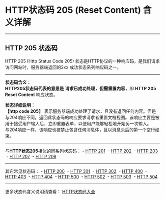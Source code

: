 # HTTP状态码 205 (Reset Content) 含义详解

---

## HTTP 205 状态码

HTTP 205 (Http Status Code 205) 状态是HTTP协议的一种响应码，是我们请求访问网站时，服务器端返回的2xx 成功状态系列响应码之一。

---

**状态码含义：**  
**HTTP205状态码代表的意思是** **请求已成功处理，但需重置内容**，即 **HTTP 205 Reset Content** 响应状态。

**状态详细说明：**  
**【http code 205】** 表示服务器端成功处理了请求，且没有返回任何内容。但是与204响应不同，返回此状态码的响应要求请求者重置文档视图。该响应主要是被用于接受用户输入后，立即重置表单，以便用户能够轻松地开始另一次输入。  
与204响应一样，该响应也被禁止包含任何消息体，且以消息头后的第一个空行结束。

  

---

与**HTTP状态205**相似的同系列状态码： - [HTTP 201](https://seo.juziseo.com/doc/http_code/201 "HTTP 201详细说明")
 - [HTTP 202](https://seo.juziseo.com/doc/http_code/202 "HTTP 202详细说明")
 - [HTTP 203](https://seo.juziseo.com/doc/http_code/203 "HTTP 203详细说明")
 - [HTTP 207](https://seo.juziseo.com/doc/http_code/207 "HTTP 207详细说明")
 - [HTTP 206](https://seo.juziseo.com/doc/http_code/206 "HTTP 206详细说明")

---

其它常见状态码： - [HTTP 200](https://seo.juziseo.com/doc/http_code/200 "HTTP 200详细说明")
 - [HTTP 301](https://seo.juziseo.com/doc/http_code/301 "HTTP 301详细说明")
 - [HTTP 302](https://seo.juziseo.com/doc/http_code/302 "HTTP 302详细说明")
 - [HTTP 400](https://seo.juziseo.com/doc/http_code/400 "HTTP 400详细说明")
 - [HTTP 403](https://seo.juziseo.com/doc/http_code/403 "HTTP 403详细说明")
 - [HTTP 404](https://seo.juziseo.com/doc/http_code/404 "HTTP 404详细说明")
 - [HTTP 500](https://seo.juziseo.com/doc/http_code/500 "HTTP 500详细说明")
 - [HTTP 502](https://seo.juziseo.com/doc/http_code/502 "HTTP 502详细说明")
 - [HTTP 503](https://seo.juziseo.com/doc/http_code/503 "HTTP 503详细说明")
 - [HTTP 504](https://seo.juziseo.com/doc/http_code/504 "HTTP 504详细说明")

---

更多状态码含义说明请查看： [HTTP状态码大全](https://seo.juziseo.com/doc/http_code/)